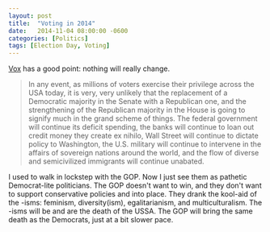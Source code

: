 ```yaml
---
layout: post
title:  "Voting in 2014"
date:   2014-11-04 08:00:00 -0600
categories: [Politics]
tags: [Election Day, Voting]
---
```


[Vox](http://voxday.blogspot.com/2014/11/election-day.html) has a good point: nothing will really change.

> In any event, as millions of voters exercise their privilege across the USA today, it is very, very unlikely that the replacement of a Democratic majority in the Senate with a Republican one, and the strengthening of the Republican majority in the House is going to signify much in the grand scheme of things. The federal government will continue its deficit spending, the banks will continue to loan out credit money they create ex nihilo, Wall Street will continue to dictate policy to Washington, the U.S. military will continue to intervene in the affairs of sovereign nations around the world, and the flow of diverse and semicivilized immigrants will continue unabated.

I used to walk in lockstep with the GOP. Now I just see them as pathetic Democrat-lite politicians. The GOP doesn't want to win, and they don't want to support conservative policies and into place. They drank the kool-aid of the -isms: feminism, diversity(ism), egalitarianism, and multiculturalism. The -isms will be and are the death of the USSA. The GOP will bring the same death as the Democrats, just at a bit slower pace.
